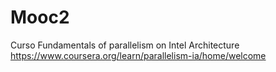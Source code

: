 # Mooc2
Curso Fundamentals of parallelism on Intel Architecture
https://www.coursera.org/learn/parallelism-ia/home/welcome
